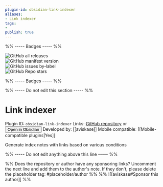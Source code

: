 ```yaml
---
plugin-id: obsidian-link-indexer
aliases:
- Link indexer
tags: 
- 
publish: true
---
```


%% ----- Badges ----- %%

![GitHub all releases](https://img.shields.io/github/downloads/aviskase/obsidian-link-indexer/total?color=573E7A&logo=github&style=for-the-badge)   
![GitHub manifest version](https://img.shields.io/github/manifest-json/v/aviskase/obsidian-link-indexer?color=573E7A&logo=github&style=for-the-badge)   
![GitHub issues by-label](https://img.shields.io/github/issues/aviskase/obsidian-link-indexer/help%20wanted?color=573E7A&logo=github&style=for-the-badge)   
![GitHub Repo stars](https://img.shields.io/github/stars/aviskase/obsidian-link-indexer?color=573E7A&logo=github&style=for-the-badge)

%% ----- Badges ----- %%

%% ----- Do not edit this section ----- %%

# Link indexer

Plugin ID: `obsidian-link-indexer`
Links: [GitHub repository](https://github.com/aviskase/obsidian-link-indexer) or [<button id=HH>Open in Obsidian</button>](obsidian://goto-plugin?id=obsidian-link-indexer)
Developed by: [[aviskase]]
Mobile compatible: [[Mobile-compatible plugins|Yes]]

Generate index notes with links based on various conditions

%% ----- Do not edit anything above this line ----- %% 

%% Does the repository or author have any sponsoring links? Uncomment the next line and add them to the author's note. If they don't, please delete the placeholder tag: #placeholder/author %%
%% ![[aviskase#Sponsor this author]] %%
